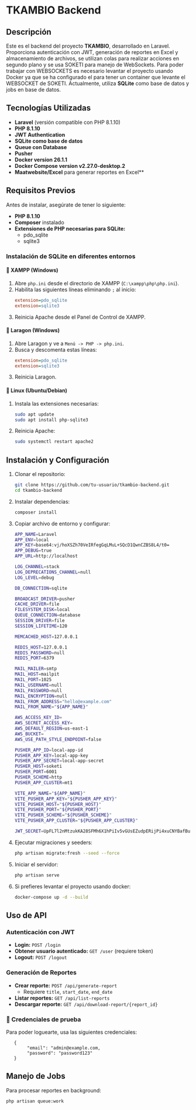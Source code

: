 # TKAMBIO Backend

## Descripción

Este es el backend del proyecto **TKAMBIO**, desarrollado en Laravel. Proporciona autenticación con JWT, generación de reportes en Excel y almacenamiento de archivos, se utilizan colas para realizar acciones en segundo plano y se usa SOKETI para manejo de WebSockets. Para poder trabajar con WEBSOCKETS es necesario levantar el proyecto usando Docker ya que se ha configurado el para tener un container que levante el WEBSOCKET de SOKETI. Actualmente, utiliza **SQLite** como base de datos y jobs en base de datos.
## Tecnologías Utilizadas

-   **Laravel** (versión compatible con PHP 8.1.10)
-   **PHP 8.1.10**
-   **JWT Authentication**
-   **SQLite como base de datos**
-   **Queue con Database**
-   **Pusher**
-   **Docker version 26.1.1**
-   **Docker Compose version v2.27.0-desktop.2**
-   **Maatwebsite/Excel** para generar reportes en Excel**
  

## Requisitos Previos

Antes de instalar, asegúrate de tener lo siguiente:

-   **PHP 8.1.10**
-   **Composer** instalado
-   **Extensiones de PHP necesarias para SQLite:**
    -   pdo_sqlite
    -   sqlite3

### Instalación de SQLite en diferentes entornos

#### 🔹 **XAMPP (Windows)**

1. Abre `php.ini` desde el directorio de XAMPP (`C:\xampp\php\php.ini`).
2. Habilita las siguientes líneas eliminando `;` al inicio:
    ```ini
    extension=pdo_sqlite
    extension=sqlite3
    ```
3. Reinicia Apache desde el Panel de Control de XAMPP.

#### 🔹 **Laragon (Windows)**

1. Abre Laragon y ve a `Menú -> PHP -> php.ini`.
2. Busca y descomenta estas líneas:
    ```ini
    extension=pdo_sqlite
    extension=sqlite3
    ```
3. Reinicia Laragon.

#### 🔹 **Linux (Ubuntu/Debian)**

1. Instala las extensiones necesarias:
    ```sh
    sudo apt update
    sudo apt install php-sqlite3
    ```
2. Reinicia Apache:
    ```sh
    sudo systemctl restart apache2
    ```

## Instalación y Configuración

1. Clonar el repositorio:

    ```sh
    git clone https://github.com/tu-usuario/tkambio-backend.git
    cd tkambio-backend
    ```

2. Instalar dependencias:

    ```sh
    composer install
    ```

3. Copiar archivo de entorno y configurar:

    ```sh
    APP_NAME=Laravel
    APP_ENV=local
    APP_KEY=base64:vj/hoXSZh70VeIRfegGqLMuL+SQcD1QwnCZBS8L4/t0=
    APP_DEBUG=true
    APP_URL=http://localhost
    
    LOG_CHANNEL=stack
    LOG_DEPRECATIONS_CHANNEL=null
    LOG_LEVEL=debug
    
    DB_CONNECTION=sqlite
    
    BROADCAST_DRIVER=pusher
    CACHE_DRIVER=file
    FILESYSTEM_DISK=local
    QUEUE_CONNECTION=database
    SESSION_DRIVER=file
    SESSION_LIFETIME=120
    
    MEMCACHED_HOST=127.0.0.1
    
    REDIS_HOST=127.0.0.1
    REDIS_PASSWORD=null
    REDIS_PORT=6379
    
    MAIL_MAILER=smtp
    MAIL_HOST=mailpit
    MAIL_PORT=1025
    MAIL_USERNAME=null
    MAIL_PASSWORD=null
    MAIL_ENCRYPTION=null
    MAIL_FROM_ADDRESS="hello@example.com"
    MAIL_FROM_NAME="${APP_NAME}"
    
    AWS_ACCESS_KEY_ID=
    AWS_SECRET_ACCESS_KEY=
    AWS_DEFAULT_REGION=us-east-1
    AWS_BUCKET=
    AWS_USE_PATH_STYLE_ENDPOINT=false
    
    PUSHER_APP_ID=local-app-id
    PUSHER_APP_KEY=local-app-key
    PUSHER_APP_SECRET=local-app-secret
    PUSHER_HOST=soketi
    PUSHER_PORT=6001
    PUSHER_SCHEME=http
    PUSHER_APP_CLUSTER=mt1
    
    VITE_APP_NAME="${APP_NAME}"
    VITE_PUSHER_APP_KEY="${PUSHER_APP_KEY}"
    VITE_PUSHER_HOST="${PUSHER_HOST}"
    VITE_PUSHER_PORT="${PUSHER_PORT}"
    VITE_PUSHER_SCHEME="${PUSHER_SCHEME}"
    VITE_PUSHER_APP_CLUSTER="${PUSHER_APP_CLUSTER}"
    
    JWT_SECRET=UpFL7l2nMtzukKA28SFMh6X1hPiIv5vGUsEZudpERijPi4xuCNYBafBubY8sxB68

    ```

4. Ejecutar migraciones y seeders:
    ```sh
    php artisan migrate:fresh --seed --force
    ```
5. Iniciar el servidor:
    ```sh
    php artisan serve
    ```
6. Si prefieres levantar el proyecto usando docker:
    ```sh
    docker-compose up -d --build
    ```

## Uso de API

### Autenticación con JWT

-   **Login:** `POST /login`
-   **Obtener usuario autenticado:** `GET /user` (requiere token)
-   **Logout:** `POST /logout`

### Generación de Reportes

-   **Crear reporte:** `POST /api/generate-report`
    -   Requiere `title`, `start_date`, `end_date`
-   **Listar reportes:** `GET /api/list-reports`
-   **Descargar reporte:** `GET /api/download-report/{report_id}`

### 🔑 Credenciales de prueba

Para poder loguearte, usa las siguientes credenciales:

```
   {
        "email": "admin@example.com,
        "password": "password123"
   }
```

## Manejo de Jobs

Para procesar reportes en background:

```sh
php artisan queue:work
```

